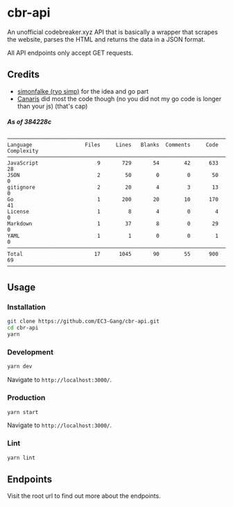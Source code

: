 # cbr-api
An unofficial codebreaker.xyz API that is basically a wrapper that scrapes the website, parses the HTML and returns the data in a JSON format.

All API endpoints only accept GET requests.

## Credits
- [simonfalke (ryo simp)](https://github.com/simonfalke-01) for the idea and go part
- [Canaris](https://github.com/DET171) did most the code though (no you did not my go code is longer than your js) (that's cap)

##### As of 384228c
```
───────────────────────────────────────────────────────────────────────────────
Language                 Files     Lines   Blanks  Comments     Code Complexity
───────────────────────────────────────────────────────────────────────────────
JavaScript                   9       729       54        42      633         28
JSON                         2        50        0         0       50          0
gitignore                    2        20        4         3       13          0
Go                           1       200       20        10      170         41
License                      1         8        4         0        4          0
Markdown                     1        37        8         0       29          0
YAML                         1         1        0         0        1          0
───────────────────────────────────────────────────────────────────────────────
Total                       17      1045       90        55      900         69
───────────────────────────────────────────────────────────────────────────────
```


## Usage

### Installation
```bash
git clone https://github.com/EC3-Gang/cbr-api.git
cd cbr-api
yarn
```

### Development
```bash
yarn dev
```
Navigate to `http://localhost:3000/`.

### Production
```bash
yarn start
```
Navigate to `http://localhost:3000/`.

### Lint
```bash
yarn lint
```

## Endpoints
Visit the root url to find out more about the endpoints.
